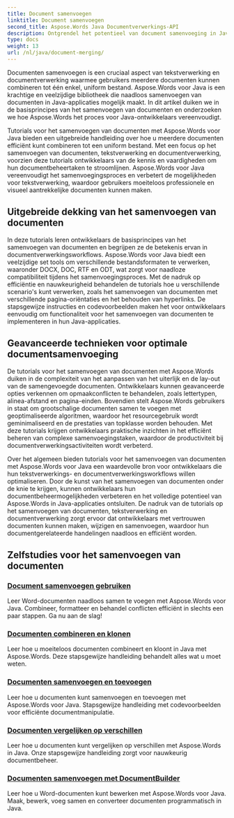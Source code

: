 ```yaml
---
title: Document samenvoegen
linktitle: Document samenvoegen
second_title: Aspose.Words Java Documentverwerkings-API
description: Ontgrendel het potentieel van document samenvoeging in Java met Aspose.Words! Leer efficiënte tekstverwerking en documentverwerking met gedetailleerde tutorials.
type: docs
weight: 13
url: /nl/java/document-merging/
---
```


Documenten samenvoegen is een cruciaal aspect van tekstverwerking en documentverwerking waarmee gebruikers meerdere documenten kunnen combineren tot één enkel, uniform bestand. Aspose.Words voor Java is een krachtige en veelzijdige bibliotheek die naadloos samenvoegen van documenten in Java-applicaties mogelijk maakt. In dit artikel duiken we in de basisprincipes van het samenvoegen van documenten en onderzoeken we hoe Aspose.Words het proces voor Java-ontwikkelaars vereenvoudigt.

Tutorials voor het samenvoegen van documenten met Aspose.Words voor Java bieden een uitgebreide handleiding over hoe u meerdere documenten efficiënt kunt combineren tot een uniform bestand. Met een focus op het samenvoegen van documenten, tekstverwerking en documentverwerking, voorzien deze tutorials ontwikkelaars van de kennis en vaardigheden om hun documentbeheertaken te stroomlijnen. Aspose.Words voor Java vereenvoudigt het samenvoegingsproces en verbetert de mogelijkheden voor tekstverwerking, waardoor gebruikers moeiteloos professionele en visueel aantrekkelijke documenten kunnen maken.

## Uitgebreide dekking van het samenvoegen van documenten

In deze tutorials leren ontwikkelaars de basisprincipes van het samenvoegen van documenten en begrijpen ze de betekenis ervan in documentverwerkingsworkflows. Aspose.Words voor Java biedt een veelzijdige set tools om verschillende bestandsformaten te verwerken, waaronder DOCX, DOC, RTF en ODT, wat zorgt voor naadloze compatibiliteit tijdens het samenvoegingsproces. Met de nadruk op efficiëntie en nauwkeurigheid behandelen de tutorials hoe u verschillende scenario's kunt verwerken, zoals het samenvoegen van documenten met verschillende pagina-oriëntaties en het behouden van hyperlinks. De stapsgewijze instructies en codevoorbeelden maken het voor ontwikkelaars eenvoudig om functionaliteit voor het samenvoegen van documenten te implementeren in hun Java-applicaties.

## Geavanceerde technieken voor optimale documentsamenvoeging

De tutorials voor het samenvoegen van documenten met Aspose.Words duiken in de complexiteit van het aanpassen van het uiterlijk en de lay-out van de samengevoegde documenten. Ontwikkelaars kunnen geavanceerde opties verkennen om opmaakconflicten te behandelen, zoals lettertypen, alinea-afstand en pagina-einden. Bovendien stelt Aspose.Words gebruikers in staat om grootschalige documenten samen te voegen met geoptimaliseerde algoritmen, waardoor het resourcegebruik wordt geminimaliseerd en de prestaties van topklasse worden behouden. Met deze tutorials krijgen ontwikkelaars praktische inzichten in het efficiënt beheren van complexe samenvoegingstaken, waardoor de productiviteit bij documentverwerkingsactiviteiten wordt verbeterd.

Over het algemeen bieden tutorials voor het samenvoegen van documenten met Aspose.Words voor Java een waardevolle bron voor ontwikkelaars die hun tekstverwerkings- en documentverwerkingsworkflows willen optimaliseren. Door de kunst van het samenvoegen van documenten onder de knie te krijgen, kunnen ontwikkelaars hun documentbeheermogelijkheden verbeteren en het volledige potentieel van Aspose.Words in Java-applicaties ontsluiten. De nadruk van de tutorials op het samenvoegen van documenten, tekstverwerking en documentverwerking zorgt ervoor dat ontwikkelaars met vertrouwen documenten kunnen maken, wijzigen en samenvoegen, waardoor hun documentgerelateerde handelingen naadloos en efficiënt worden.

## Zelfstudies voor het samenvoegen van documenten

### [Document samenvoegen gebruiken](./using-document-merging/)
Leer Word-documenten naadloos samen te voegen met Aspose.Words voor Java. Combineer, formatteer en behandel conflicten efficiënt in slechts een paar stappen. Ga nu aan de slag!
### [Documenten combineren en klonen](./combining-cloning-documents/)
Leer hoe u moeiteloos documenten combineert en kloont in Java met Aspose.Words. Deze stapsgewijze handleiding behandelt alles wat u moet weten.
### [Documenten samenvoegen en toevoegen](./joining-appending-documents/)
Leer hoe u documenten kunt samenvoegen en toevoegen met Aspose.Words voor Java. Stapsgewijze handleiding met codevoorbeelden voor efficiënte documentmanipulatie.
### [Documenten vergelijken op verschillen](./comparing-documents-for-differences/)
Leer hoe u documenten kunt vergelijken op verschillen met Aspose.Words in Java. Onze stapsgewijze handleiding zorgt voor nauwkeurig documentbeheer.
### [Documenten samenvoegen met DocumentBuilder](./merging-documents-documentbuilder/)
Leer hoe u Word-documenten kunt bewerken met Aspose.Words voor Java. Maak, bewerk, voeg samen en converteer documenten programmatisch in Java.